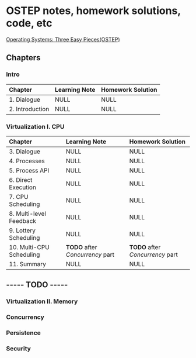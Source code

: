 # OSTEP notes, homework solutions, code, etc

[Operating Systems: Three Easy Pieces(OSTEP)](https://pages.cs.wisc.edu/~remzi/OSTEP/) 

## Chapters

### Intro

| Chapter | Learning Note | Homework Solution |
| :-- | :-- | :-- |
| 1. Dialogue | NULL | NULL |
| 2. Introduction | NULL | NULL |

### Virtualization I. CPU

| Chapter | Learning Note | Homework Solution |
| :-- | :-- | :-- |
| 3. Dialogue | NULL | NULL |
| 4. Processes | NULL | NULL |
| 5. Process API | NULL | NULL |
| 6. Direct Execution | NULL | NULL |
| 7. CPU Scheduling | NULL | NULL |
| 8. Multi-level Feedback | NULL | NULL |
| 9. Lottery Scheduling | NULL | NULL |
| 10. Multi-CPU Scheduling | **TODO** after *Concurrency* part | **TODO** after *Concurrency* part |
| 11. Summary | NULL | NULL |

## -----           **TODO**           -----

### Virtualization II. Memory

### Concurrency

### Persistence

### Security
